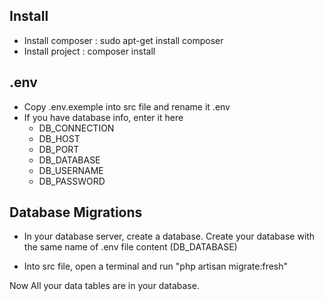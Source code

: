 
## Install


- Install composer : sudo apt-get install composer
- Install project : composer install

## .env

- Copy .env.exemple into src file and rename it .env
- If you have database info, enter it here
    - DB_CONNECTION
    - DB_HOST
    - DB_PORT
    - DB_DATABASE
    - DB_USERNAME
    - DB_PASSWORD

## Database Migrations
 - In your database server, create a database. 
 Create your database with the same name of .env file content (DB_DATABASE)
 
 - Into src file, open a terminal and run "php artisan migrate:fresh"
 
 Now All your data tables are in your database.
